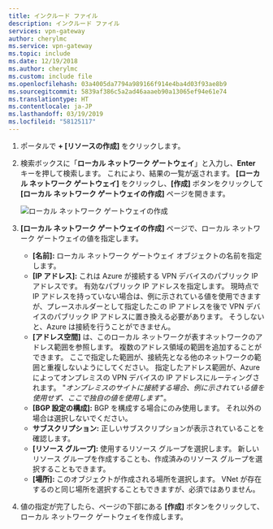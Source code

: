 ```yaml
---
title: インクルード ファイル
description: インクルード ファイル
services: vpn-gateway
author: cherylmc
ms.service: vpn-gateway
ms.topic: include
ms.date: 12/19/2018
ms.author: cherylmc
ms.custom: include file
ms.openlocfilehash: 03a4005da7794a989166f914e4ba4d03f93ae8b9
ms.sourcegitcommit: 5839af386c5a2ad46aaaeb90a13065ef94e61e74
ms.translationtype: HT
ms.contentlocale: ja-JP
ms.lasthandoff: 03/19/2019
ms.locfileid: "58125117"
---
```

1. ポータルで **+ [リソースの作成]** をクリックします。
2. 検索ボックスに「**ローカル ネットワーク ゲートウェイ**」と入力し、**Enter** キーを押して検索します。 これにより、結果の一覧が返されます。 **[ローカル ネットワーク ゲートウェイ]** をクリックし、**[作成]** ボタンをクリックして **[ローカル ネットワーク ゲートウェイの作成]** ページを開きます。

   ![ローカル ネットワーク ゲートウェイの作成](./media/vpn-gateway-add-local-network-gateway-portal-include/create-local-network-gateway.png "ローカル ネットワーク ゲートウェイの作成")

3. **[ローカル ネットワーク ゲートウェイの作成]** ページで、ローカル ネットワーク ゲートウェイの値を指定します。

   - **[名前]:** ローカル ネットワーク ゲートウェイ オブジェクトの名前を指定します。
   - **[IP アドレス]:** これは Azure が接続する VPN デバイスのパブリック IP アドレスです。 有効なパブリック IP アドレスを指定します。 現時点で IP アドレスを持っていない場合は、例に示されている値を使用できますが、プレースホルダーとして指定したこの IP アドレスを後で VPN デバイスのパブリック IP アドレスに置き換える必要があります。 そうしないと、Azure は接続を行うことができません。
   - **[アドレス空間]** は、このローカル ネットワークが表すネットワークのアドレス範囲を参照します。 複数のアドレス領域の範囲を追加することができます。 ここで指定した範囲が、接続先となる他のネットワークの範囲と重複しないようにしてください。 指定したアドレス範囲が、Azure によってオンプレミスの VPN デバイスの IP アドレスにルーティングされます。 "*オンプレミスのサイトに接続する場合、例に示されている値を使用せず、ここで独自の値を使用します*"。
   - **[BGP 設定の構成]:** BGP を構成する場合にのみ使用します。 それ以外の場合は選択しないでください。
   - **サブスクリプション:** 正しいサブスクリプションが表示されていることを確認します。
   - **[リソース グループ]:** 使用するリソース グループを選択します。 新しいリソース グループを作成することも、作成済みのリソース グループを選択することもできます。
   - **[場所]:** このオブジェクトが作成される場所を選択します。 VNet が存在するのと同じ場所を選択することもできますが、必須ではありません。

4. 値の指定が完了したら、ページの下部にある **[作成]** ボタンをクリックして、ローカル ネットワーク ゲートウェイを作成します。
